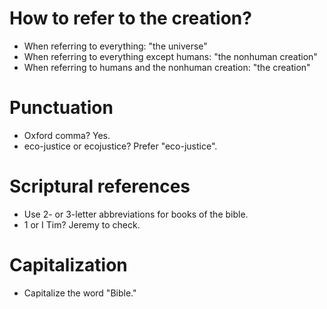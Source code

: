 # How to refer to the creation?

* When referring to everything: "the universe"
* When referring to everything except humans: "the nonhuman creation"
* When referring to humans and the nonhuman creation: "the creation"

# Punctuation

* Oxford comma? Yes.
* eco-justice or ecojustice?  Prefer "eco-justice".

# Scriptural references

* Use 2- or 3-letter abbreviations for books of the bible.
* 1 or I Tim?  Jeremy to check.

# Capitalization

* Capitalize the word "Bible."